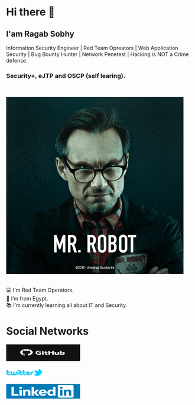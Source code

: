 # Hi there 👋
## I'am Ragab Sobhy
Information Security Engineer | Red Team Opreators | Web Application Security | Bug Bounty Hunter | Network Penetest | Hacking is NOT a Crime defense.

### Security+, eJTP and OSCP (self learing).
<br />

![Hackers](Pictures/hackers.gif)

<br />
💻 I'm Red Team Operators.
<br />
🏡 I’m from Egypt.
<br />
📚 I'm currently learning all about IT and Security.

# Social Networks
<a href="https://github.com/Cyber-Exp-EG" target="_blank"><img src="Pictures/GitHub-logo.png" alt="github_logo" style="width:200px;height: 45px;"></a>
<br />
<a href="https://twitter.com/Ragab_Sobhy48" target="_blank"><img src="Pictures/tweeter logo.png" alt="tweeter_logo" style="width:100px"></a>
<br />
<a href="https://www.linkedin.com/in/ragab-sobhy/" target="_blank"><img src="Pictures/linkedin-logo.png" alt="linkedin_logo" style="width:200px;height: 40px;"></a>
